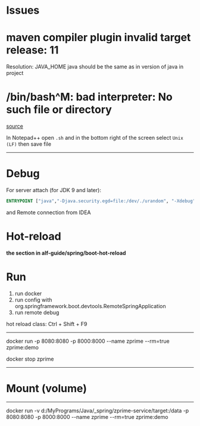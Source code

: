# Issues

# maven compiler plugin invalid target release: 11
Resolution: JAVA_HOME java should be the same as in version of java in project

# /bin/bash^M: bad interpreter: No such file or directory

[source](https://stackoverflow.com/a/14219160)

In Notepad++ open `.sh` and in the bottom right of the screen select `Unix (LF)` then save file

---
# Debug

For server attach (for JDK 9 and later):
```dockerfile
ENTRYPOINT ["java","-Djava.security.egd=file:/dev/./urandom", "-Xdebug", "-agentlib:jdwp=transport=dt_socket,server=y,suspend=n,address=*:8000", "-jar","/app.jar"]
```

and Remote connection from IDEA

# Hot-reload

**the section in alf-guide/spring/boot-hot-reload**

# Run

1. run docker
2. run config with org.springframework.boot.devtools.RemoteSpringApplication
3. run remote debug

hot reload class: Ctrl + Shift + F9

---

docker run -p 8080:8080 -p 8000:8000 --name zprime --rm=true zprime:demo

docker stop zprime

---
# Mount (volume)

---
docker run -v d:/MyPrograms/Java/_spring/zprime-service/target:/data -p 8080:8080 -p 8000:8000 --name zprime --rm=true zprime:demo
